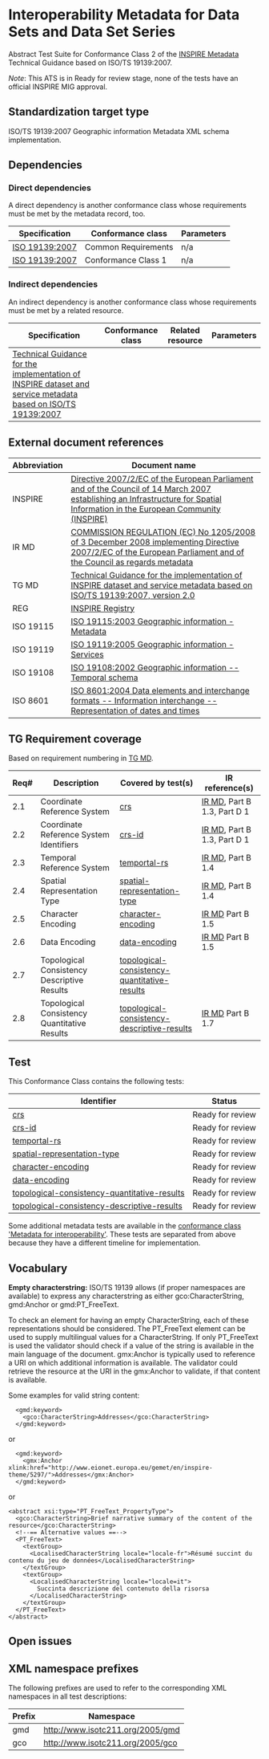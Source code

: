 # Interoperability Metadata for Data Sets and Data Set Series

Abstract Test Suite for Conformance Class 2 of the [INSPIRE Metadata](http://inspire.ec.europa.eu/id/ats/metadata/2.0) Technical Guidance 
based on ISO/TS 19139:2007.

*Note*: This ATS is in Ready for review stage, none of the tests have an official INSPIRE MIG approval.

## Standardization target type

 ISO/TS 19139:2007 Geographic information Metadata XML schema implementation.

## Dependencies

### Direct dependencies

A direct dependency is another conformance class whose requirements must be met by the metadata record, too.

| Specification | Conformance class | Parameters | 
| ------------- | ----------------- | ---------- |
| [ISO 19139:2007](http://inspire.ec.europa.eu/id/ats/metadata/2.0/common) | Common Requirements | n/a |
| [ISO 19139:2007](http://inspire.ec.europa.eu/id/ats/metadata/2.0/datasets-and-series) | Conformance Class 1 | n/a |

### Indirect dependencies

An indirect dependency is another conformance class whose requirements must be met by a related resource.

| Specification | Conformance class | Related resource | Parameters |
| ------------- | ----------------- | ---------------- | ---------- |
| [Technical Guidance for the implementation of INSPIRE dataset and service metadata based on ISO/TS 19139:2007](#ref_TG_MD) |
 
## External document references

| Abbreviation | Document name                       |
| ------------ | ----------------------------------- |
| INSPIRE <a name="ref_INSPIRE"></a> | [Directive 2007/2/EC of the European Parliament and of the Council of 14 March 2007 establishing an Infrastructure for Spatial Information in the European Community (INSPIRE)](http://eur-lex.europa.eu/legal-content/EN/TXT/PDF/?uri=CELEX:32007L0002&from=EN)
| IR MD <a name="ref_IR_MD"></a> | [COMMISSION REGULATION (EC) No 1205/2008 of 3 December 2008 implementing Directive 2007/2/EC of the European Parliament and of the Council as regards metadata](http://eur-lex.europa.eu/LexUriServ/LexUriServ.do?uri=OJ:L:2008:326:0012:0030:EN:PDF)
| TG MD <a name="ref_TG_MD"></a> | [Technical Guidance for the implementation of INSPIRE dataset and service metadata based on ISO/TS 19139:2007, version 2.0](https://inspire.ec.europa.eu/sites/default/files/documents/metadata/inspire-tg-metadata-iso19139-2.0.1.pdf)
| REG <a name="ref_REG"></a> | [INSPIRE Registry](http://inspire.ec.europa.eu/registry/)
| ISO 19115 <a name="ref_ISO_19115"></a> | [ISO 19115:2003 Geographic information - Metadata](http://www.iso.org/iso/catalogue_detail.htm?csnumber=26020)
| ISO 19119 <a name="ref_ISO_19119"></a> | [ISO 19119:2005 Geographic information - Services](http://www.iso.org/iso/catalogue_detail.htm?csnumber=39890)
| ISO 19108 <a name="ref_ISO_19108"></a> | [ISO 19108:2002 Geographic information -- Temporal schema](http://www.iso.org/iso/catalogue_detail.htm?csnumber=26013)
| ISO 8601 <a name="ref_ISO_8601"></a> | [ISO 8601:2004 Data elements and interchange formats -- Information interchange -- Representation of dates and times](http://www.iso.org/iso/catalogue_detail?csnumber=40874)


## TG Requirement coverage

Based on requirement numbering in [TG MD](#ref_TG_MD).

| Req#   | Description                          | Covered by test(s)                 | IR reference(s)                  |
| ------ | ------------------------------------ | ---------------------------------- | -------------------------------- |
| 2.1      | Coordinate Reference System               | [crs](http://inspire.ec.europa.eu/id/ats/metadata/2.0/isdss/crs) |[IR MD](#ref_IR_MD), Part B 1.3, Part D 1 |
| 2.2      | Coordinate Reference System Identifiers                  | [crs-id](http://inspire.ec.europa.eu/id/ats/metadata/2.0/isdss/crs-id) |[IR MD](#ref_IR_MD), Part B 1.3, Part D 1  |
| 2.3      | Temporal Reference System    | [temportal-rs](http://inspire.ec.europa.eu/id/ats/metadata/2.0/isdss/temportal-rs) |[IR MD](#ref_IR_MD), Part B 1.4 |
| 2.4      | Spatial Representation Type | [spatial-representation-type](http://inspire.ec.europa.eu/id/ats/metadata/2.0/isdss/spatial-representation-type) | [IR MD](#ref_IR_MD), Part B 1.4 |
| 2.5      | Character Encoding | [character-encoding](http://inspire.ec.europa.eu/id/ats/metadata/2.0/isdss/character-encoding.md)|[IR MD](#ref_IR_MD) Part B 1.5 |
| 2.6      | Data Encoding |[data-encoding](http://inspire.ec.europa.eu/id/ats/metadata/2.0/isdss/data-encoding) | [IR MD](#ref_IR_MD) Part B 1.5 |
| 2.7      | Topological Consistency Descriptive Results     | [topological-consistency-quantitative-results](http://inspire.ec.europa.eu/id/ats/metadata/2.0/isdss/topological-consistency-quantitative-results) | |
| 2.8      | Topological Consistency Quantitative Results        | [topological-consistency-descriptive-results](http://inspire.ec.europa.eu/id/ats/metadata/2.0/isdss/topological-consistency-descriptive-results) |[IR MD](#ref_IR_MD) Part B 1.7 |

## Test

This Conformance Class contains the following tests:

| Identifier                                                        | Status   |
| ----------------------------------------------------------------- | -------- |
| [crs](http://inspire.ec.europa.eu/id/ats/metadata/2.0/isdss/crs)           | Ready for review  |
| [crs-id](http://inspire.ec.europa.eu/id/ats/metadata/2.0/isdss/crs-id)                   | Ready for review  |
| [temportal-rs](http://inspire.ec.europa.eu/id/ats/metadata/2.0/isdss/temportal-rs)                   | Ready for review  |
| [spatial-representation-type](http://inspire.ec.europa.eu/id/ats/metadata/2.0/isdss/spatial-representation-type) | Ready for review  |
| [character-encoding](http://inspire.ec.europa.eu/id/ats/metadata/2.0/isdss/character-encoding)                   | Ready for review  |
| [data-encoding](http://inspire.ec.europa.eu/id/ats/metadata/2.0/isdss/data-encoding)                 | Ready for review  |
| [topological-consistency-quantitative-results](http://inspire.ec.europa.eu/id/ats/metadata/2.0/isdss/topological-consistency-quantitative-result)       | Ready for review  |
| [topological-consistency-descriptive-results](http://inspire.ec.europa.eu/id/ats/metadata/2.0/isdss/topological-consistency-descriptive-results)                       | Ready for review  |

Some additional metadata tests are available in the [conformance class 'Metadata for interoperability'](http://inspire.ec.europa.eu/id/ats/data/3.0rc3/Metadata-for-interoperability). These tests are separated from above because they have a different timeline for implementation.

## Vocabulary

<a name="emptychar"></a>
**Empty characterstring:** ISO/TS 19139 allows (if proper namespaces are available) to express any characterstring as either gco:CharacterString, gmd:Anchor or gmd:PT_FreeText.

To check an element for having an empty CharacterString, each of these representations should be considered. The PT_FreeText element can be used to supply multilingual values for a CharacterString.
If only PT_FreeText is used the validator should check if a value of the string is available in the main language of the document. gmx:Anchor is typically used to reference a URI on which additional information is available.
The validator could retrieve the resource at the URI in the gmx:Anchor to validate, if that content is available.

Some examples for valid string content:
```
  <gmd:keyword>
    <gco:CharacterString>Addresses</gco:CharacterString>
  </gmd:keyword>
```
  or
```
  <gmd:keyword>
    <gmx:Anchor xlink:href="http://www.eionet.europa.eu/gemet/en/inspire-theme/5297/">Addresses</gmx:Anchor>
  </gmd:keyword>
```
  or
```  
<abstract xsi:type="PT_FreeText_PropertyType">
  <gco:CharacterString>Brief narrative summary of the content of the
resource</gco:CharacterString>
  <!--== Alternative values ==-->
  <PT_FreeText>
    <textGroup>
      <LocalisedCharacterString locale="locale-fr">Résumé succint du contenu du jeu de données</LocalisedCharacterString>
    </textGroup>
    <textGroup>
      <LocalisedCharacterString locale="locale=it">
        Succinta descrizione del contenuto della risorsa
      </LocalisedCharacterString>
    </textGroup>
  </PT_FreeText>
</abstract>
```

## Open issues


## XML namespace prefixes <a name="namespaces"></a>

The following prefixes are used to refer to the corresponding XML namespaces in all test descriptions:

Prefix     | Namespace
---------- | -------------------------------------------------
gmd        | http://www.isotc211.org/2005/gmd
gco        | http://www.isotc211.org/2005/gco
